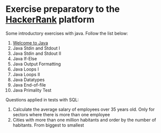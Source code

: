 <html>

<body>
    <h1>Exercise preparatory to the 
    <a href="https://www.hackerrank.com/" target="_blank">HackerRank</a> platform</h1>

<p>Some introductory exercises with java.
Follow the list below:</p>

<ol>
<li><a rel="stylesheet" href="https://github.com/maikelsouza/hackerrank/blob/master/src/main/java/domains/java/welcometojava/Solution.java">Welcome to Java</a></li>
<li>Java Stdin and Stdout I</li>
<li>Java Stdin and Stdout II</li>
<li>Java If-Else</li>
<li>Java Output Formatting</li>
<li>Java Loops I</li>
<li>Java Loops II</li>
<li>Java Datatypes</li>
<li>Java End-of-file</li>
<li>Java Primality Test</li>
</ol>

<p>Questions applied in tests with SQL:</p>

<ol>
<li>Calculate the average salary of employees over 35 years old. Only for sectors where there is more than one employee</li>
<li>Cities with more than one million habitants and order by the number of habitants. From biggest to smallest</li>
</ol>
</body>
</html>
